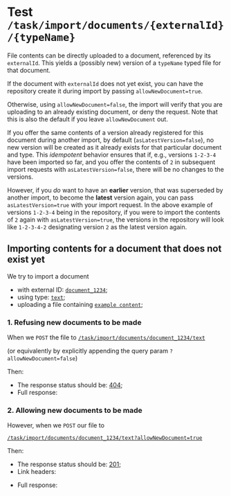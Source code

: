 # Test `/task/import/documents/{externalId}/{typeName}`

File contents can be directly uploaded to a document, referenced by its `externalId`. This yields a (possibly new)
version of a `typeName` typed file for that document.

If the document with `externalId` does not yet exist, you can have the repository create it during import by passing
`allowNewDocument=true`.

Otherwise, using `allowNewDocument=false`, the import will verify that you are uploading to an already existing
document, or deny the request. Note that this is also the default if you leave `allowNewDocument` out.

If you offer the same contents of a version already registered for this document during another import, by
default (`asLatestVersion=false`), no new version will be created as it already exists for that particular document and
type. This _idempotent_ behavior ensures that if, e.g., versions `1-2-3-4` have been imported so far, and you offer the
contents of `2` in subsequent import requests with `asLatestVersion=false`, there will be no changes to the versions.

However, if you _do_ want to have an **earlier** version, that was superseded by another import, to become the
**latest** version again, you can pass `asLatestVersion=true` with your import request. In the above example of
versions `1-2-3-4` being in the repository, if you were to import the contents of `2` again with `asLatestVersion=true`,
the versions in the repository will look like `1-2-3-4-2` designating version `2` as the latest version again.

## Importing contents for a document that does not exist yet

We try to import a document

- with external ID: [`document_1234`](- "#externalId");
- using type: [`text`](- "#typeName");
- uploading a file containing [`example content`](- "#contents");

### 1. Refusing new documents to be made

When we `POST` the file to
[`/task/import/documents/document_1234/text`](- "#importEndpoint")

(or equivalently by explicitly appending the query param `?allowNewDocument=false`)

[ ](- "#result=retrieve(#importEndpoint, #externalId, #typeName, #contents)")

Then:

- The response status should be: [404](- "?=#result.status");
- Full response:

[ ](- "ext:embed=#result.body")

### 2. Allowing new documents to be made

However, when we `POST` our file to

[`/task/import/documents/document_1234/text?allowNewDocument=true`](- "#importEndpoint")

[ ](- "#result=retrieve(#importEndpoint, #externalId, #typeName, #contents)")

Then:

- The response status should be: [201](- "?=#result.status");
- Link headers:

[ ](- "ext:embed=#result.headers")

- Full response:

[ ](- "ext:embed=#result.body")

